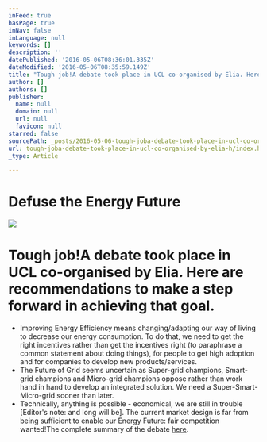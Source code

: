 ```yaml
---
inFeed: true
hasPage: true
inNav: false
inLanguage: null
keywords: []
description: ''
datePublished: '2016-05-06T08:36:01.335Z'
dateModified: '2016-05-06T08:35:59.149Z'
title: "Tough job!A debate took place in UCL co-organised by Elia. Here are recommendations to make a step forward in achieving that goal.Improving Energy Efficiency means changing/adapting our way of living to decrease our energy consumption. To do that, we need to get the right incentives rather than get the incentives right (to paraphrase a common statement about doing things), for people to get high adoption and for companies to develop new products/services.The Future of Grid seems uncertain as Super-grid champions, Smart-grid champions and Micro-grid champions oppose rather than work hand in hand to develop an integrated solution. We need a Super-Smart-Micro-grid sooner than later.Technically, anything is possible - economical, we are still in trouble [Editor's note: and long will be]. The current market design is far from being sufficient to enable our Energy Future: fair competition wanted!The complete summary of the debate here."
author: []
authors: []
publisher:
  name: null
  domain: null
  url: null
  favicon: null
starred: false
sourcePath: _posts/2016-05-06-tough-joba-debate-took-place-in-ucl-co-organised-by-elia-h.md
url: tough-joba-debate-took-place-in-ucl-co-organised-by-elia-h/index.html
_type: Article

---
```

# Defuse the Energy Future
![](https://the-grid-user-content.s3-us-west-2.amazonaws.com/73e1d6b8-8824-4c1f-aa3c-6363ebd7a335.jpg)

# Tough job!A debate took place in UCL co-organised by Elia. Here are recommendations to make a step forward in achieving that goal.

* Improving Energy Efficiency means changing/adapting our way of living to decrease our energy consumption. To do that, we need to get the right incentives rather than get the incentives right (to paraphrase a common statement about doing things), for people to get high adoption and for companies to develop new products/services.
* The Future of Grid seems uncertain as Super-grid champions, Smart-grid champions and Micro-grid champions oppose rather than work hand in hand to develop an integrated solution. We need a Super-Smart-Micro-grid sooner than later.
* Technically, anything is possible - economical, we are still in trouble \[Editor's note: and long will be\]. The current market design is far from being sufficient to enable our Energy Future: fair competition wanted!The complete summary of the debate [here][0].

[0]: https://www.linkedin.com/pulse/defuse-energy-future-christophe-druet